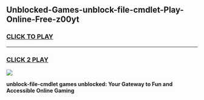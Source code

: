 
## Unblocked-Games-unblock-file-cmdlet-Play-Online-Free-z00yt
<h3>
<a href="https://premium76.site?title=unblock-file-cmdlet&ref=26A">CLICK TO PLAY</a></h3>
<hr>

<h3>
<a href="https://premium76.site?title=unblock-file-cmdlet&ref=26A">CLICK 2 PLAY</a>
  
</h3>

<a href="https://premium76.site?title=unblock-file-cmdlet&ref=26A"><img src="https://clearcache.store/games.png"></a>


**unblock-file-cmdlet games unblocked: Your Gateway to Fun and Accessible Online Gaming**
